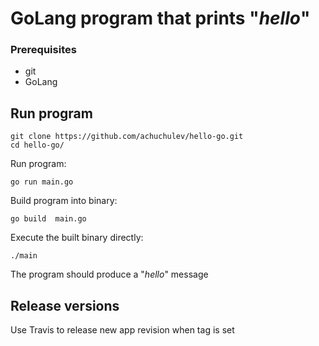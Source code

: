 # GoLang program that prints "_hello_"

### Prerequisites

* git
* GoLang

## Run program

```
git clone https://github.com/achuchulev/hello-go.git
cd hello-go/
```

Run program:

`go run main.go`

Build program into binary:

`go build  main.go`

Execute the built binary directly: 

`./main`

The program should produce a "*_hello_*" message

## Release versions

Use Travis to release new app revision when tag is set
